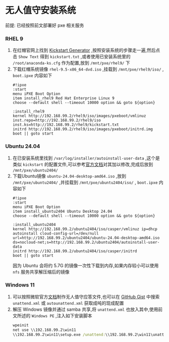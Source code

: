 # 无人值守安装系统
前提: 已经按照前文部署好 pxe 相关服务
### RHEL 9
1. 在红帽官网上找到 [Kickstart Generator](https://access.redhat.com/labs/kickstartconfig/) ,按照安装系统的步骤走一遍,然后点击 `Show Text` 得到 `kickstart.txt` ,或者使用已安装系统里的 `/root/anaconda-ks.cfg` 作为配置,放到 `/mnt/pxe/rhel9/` 下
2. 下载红帽系统镜像 `rhel-9.5-x86_64-dvd.iso` ,挂载到 `/mnt/pxe/rhel9/iso/` , `boot.ipxe` 内容如下
    ```
    #!ipxe
    :start
    menu iPXE Boot Option
    item install_rhel9 Red Hat Enterprise Linux 9
    choose --default shell --timeout 10000 option && goto ${option}

    :install_rhel9
    kernel http://192.168.99.2/rhel9/iso/images/pxeboot/vmlinuz inst.repo=http://192.168.99.2/rhel9/iso inst.ks=http://192.168.99.2/rhel9/kickstart.txt
    initrd http://192.168.99.2/rhel9/iso/images/pxeboot/initrd.img
    boot || goto start
    ```
### Ubuntu 24.04
1. 在已安装系统里找到 `/var/log/installer/autoinstall-user-data` ,这个是类似 `kickstart` 的配置文件,可以参考[官方文档](https://canonical-subiquity.readthedocs-hosted.com/en/latest/reference/autoinstall-reference.html)对其加以修改,完成后放到 `/mnt/pxe/ubuntu2404/`
2. 下载Ubuntu镜像 `ubuntu-24.04-desktop-amd64.iso` ,放到 `/mnt/pxe/ubuntu2404/` ,并挂载到 `/mnt/pxe/ubuntu2404/iso/` , `boot.ipxe` 内容如下
    ```
    #!ipxe
    :start
    menu iPXE Boot Option
    item install_ubuntu2404 Ubuntu Desktop 24.04
    choose --default shell --timeout 10000 option && goto ${option}

    :install_ubuntu2404
    kernel http://192.168.99.2/ubuntu2404/iso/casper/vmlinuz ip=dhcp autoinstall cloud-config-url=/dev/null url=http://192.168.99.2/ubuntu2404/ubuntu-24.04-desktop-amd64.iso ds=nocloud-net;s=http://192.168.99.2/ubuntu2404/autoinstall-user-data
    initrd http://192.168.99.2/ubuntu2404/iso/casper/initrd
    boot || goto start
    ```
    因为 Ubuntu 会将约 5.7G 的镜像一次性下载到内存,如果内存较小可以使用 `nfs` 服务共享解压缩后的镜像
### Windows 11
1. 可以按照微软官方[文档](https://learn.microsoft.com/zh-cn/windows-hardware/manufacture/desktop/update-windows-settings-and-scripts-create-your-own-answer-file-sxs?view=windows-11#create-and-modify-an-answer-file)制作无人值守应答文件,也可以在 [GitHub Gist](https://gist.github.com/) 中搜索 `unattend.xml` 或 `autounattend.xml` 获取成吨的现成配置
2. 解压 Windows 镜像并通过 samba 共享,将 `unattend.xml` 也放入其中,使用前文所述的 `Windows PE` ,注入如下安装脚本
    ```bat
    wpeinit
    net use \\192.168.99.2\win11    
    \\192.168.99.2\win11\setup.exe /unattend:\\192.168.99.2\win11\unattend.xml
    ```